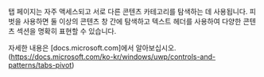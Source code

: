 ﻿탭 페이지는 자주 액세스되고 서로 다른 콘텐츠 카테고리를 탐색하는 데 사용됩니다. 피벗을 사용하면 둘 이상의 콘텐츠 창 간에 탐색하고 텍스트 헤더를 사용하여 다양한 콘텐츠 섹션을 명확히 표현할 수 있습니다.

자세한 내용은 [docs.microsoft.com]에서 알아보십시오. (https://docs.microsoft.com/ko-kr/windows/uwp/controls-and-patterns/tabs-pivot)
